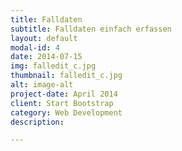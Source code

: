```yaml
---
title: Falldaten
subtitle: Falldaten einfach erfassen
layout: default
modal-id: 4
date: 2014-07-15
img: falledit_c.jpg
thumbnail: falledit_c.jpg
alt: image-alt
project-date: April 2014
client: Start Bootstrap
category: Web Development
description: 

---
```

